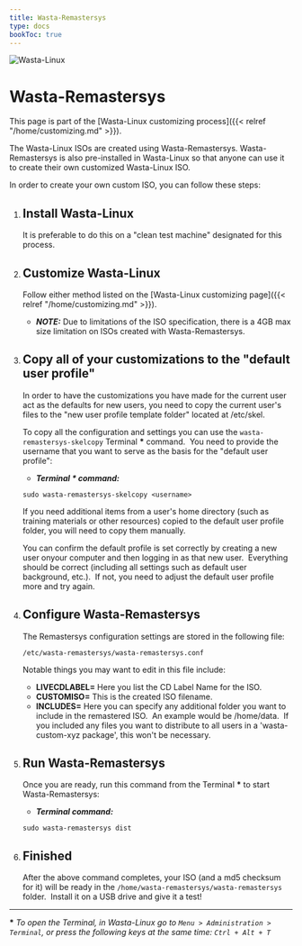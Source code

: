 ```yaml
---
title: Wasta-Remastersys
type: docs
bookToc: true
---
```


![Wasta-Linux](/media/wasta-linux-round-128.png)

# Wasta-Remastersys

This page is part of the [Wasta-Linux customizing process]({{< relref "/home/customizing.md" >}}).

The Wasta-Linux ISOs are created using Wasta-Remastersys. Wasta-Remastersys is also pre-installed in Wasta-Linux so that anyone can use it to create their own customized Wasta-Linux ISO.

In order to create your own custom ISO, you can follow these steps:

1. ## Install Wasta-Linux

    It is preferable to do this on a "clean test machine" designated for this process.

2. ## Customize Wasta-Linux

    Follow either method listed on the [Wasta-Linux customizing page]({{< relref "/home/customizing.md" >}}).

    - ***NOTE:*** Due to limitations of the ISO specification, there is a 4GB max size limitation on ISOs created with Wasta-Remastersys.

3. ## Copy all of your customizations to the "default user profile"

    In order to have the customizations you have made for the current user act as the defaults for new users, you need to copy the current user's files to the "new user profile template folder" located at /etc/skel.

    To copy all the configuration and settings you can use the `wasta-remastersys-skelcopy` Terminal **\*** command.  You need to provide the username that you want to serve as the basis for the "default user profile":

    - ***Terminal \* command:***

    ```
    sudo wasta-remastersys-skelcopy <username>
    ```

    If you need additional items from a user's home directory (such as training materials or other resources) copied to the default user profile folder, you will need to copy them manually.

    You can confirm the default profile is set correctly by creating a new user onyour computer and then logging in as that new user.  Everything should be correct (including all settings such as default user background, etc.).  If not, you need to adjust the default user profile more and try again.

4. ## Configure Wasta-Remastersys

    The Remastersys configuration settings are stored in the following file:

    ```
    /etc/wasta-remastersys/wasta-remastersys.conf
    ```

    Notable things you may want to edit in this file include:

    - **LIVECDLABEL=** Here you list the CD Label Name for the ISO.
    - **CUSTOMISO=** This is the created ISO filename.
    - **INCLUDES=** Here you can specify any additional folder you want to include in the remastered ISO.  An example would be /home/data.  If you included any files you want to distribute to all users in a 'wasta-custom-xyz package', this won't be necessary.

5. ## Run Wasta-Remastersys

    Once you are ready, run this command from the Terminal **\*** to start Wasta-Remastersys:

    - ***Terminal command:***

    ```
    sudo wasta-remastersys dist
    ```

6. ## Finished

    After the above command completes, your ISO (and a md5 checksum for it) will be ready in the
`/home/wasta-remastersys/wasta-remastersys` folder.  Install it on a USB drive and give it a test!

---
**\*** _To open the Terminal, in Wasta-Linux go to `Menu > Administration > Terminal`, or press the following keys at the same time: `Ctrl + Alt + T`_
